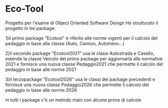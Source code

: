 ﻿# Eco-Tool
Progetto per l'esame di Object Oriented Software Design
Ho strutturato il progetto in tre package:

1)il primo package "Ecotool" è riferito alle norme vigenti per il calcolo del pedaggio in base alla classe (Auto, Camion, Autotreno...) 


2)il secondo package "Ecotool2021" usa le classi Autostrada e Casello, estende la classe Veicolo del primo package 
per aggiornarla alle normative 2021 e fornisce una nuova classe Pedaggio2021 che permette il calcolo del pedaggio in base alle norme
2021

3)il terzopackage "Ecotool2026" usa le classi dei package precedenti e fornisce una nuova classe Pedaggio2026 che permette il calcolo del pedaggio in base alle norme
2026



in tutti i package c'è un metodo main con alcune prove di calcolo
